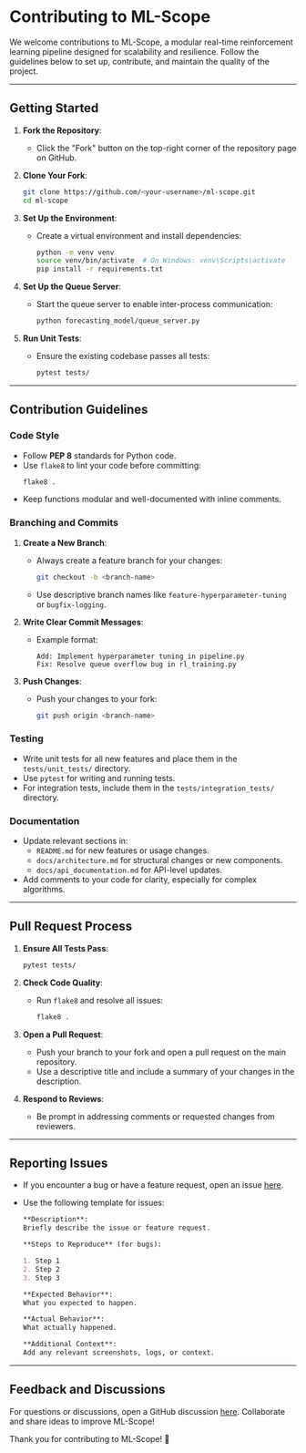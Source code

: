 # Contributing to ML-Scope

We welcome contributions to ML-Scope, a modular real-time reinforcement learning pipeline designed for scalability and resilience. Follow the guidelines below to set up, contribute, and maintain the quality of the project.

---

## Getting Started

1. **Fork the Repository**:

   - Click the "Fork" button on the top-right corner of the repository page on GitHub.

2. **Clone Your Fork**:

   ```bash
   git clone https://github.com/<your-username>/ml-scope.git
   cd ml-scope
   ```

3. **Set Up the Environment**:

   - Create a virtual environment and install dependencies:
     ```bash
     python -m venv venv
     source venv/bin/activate  # On Windows: venv\Scripts\activate
     pip install -r requirements.txt
     ```

4. **Set Up the Queue Server**:

   - Start the queue server to enable inter-process communication:
     ```bash
     python forecasting_model/queue_server.py
     ```

5. **Run Unit Tests**:
   - Ensure the existing codebase passes all tests:
     ```bash
     pytest tests/
     ```

---

## Contribution Guidelines

### Code Style

- Follow **PEP 8** standards for Python code.
- Use `flake8` to lint your code before committing:
  ```bash
  flake8 .
  ```
- Keep functions modular and well-documented with inline comments.

### Branching and Commits

1. **Create a New Branch**:

   - Always create a feature branch for your changes:
     ```bash
     git checkout -b <branch-name>
     ```
   - Use descriptive branch names like `feature-hyperparameter-tuning` or `bugfix-logging`.

2. **Write Clear Commit Messages**:

   - Example format:
     ```
     Add: Implement hyperparameter tuning in pipeline.py
     Fix: Resolve queue overflow bug in rl_training.py
     ```

3. **Push Changes**:
   - Push your changes to your fork:
     ```bash
     git push origin <branch-name>
     ```

### Testing

- Write unit tests for all new features and place them in the `tests/unit_tests/` directory.
- Use `pytest` for writing and running tests.
- For integration tests, include them in the `tests/integration_tests/` directory.

### Documentation

- Update relevant sections in:
  - `README.md` for new features or usage changes.
  - `docs/architecture.md` for structural changes or new components.
  - `docs/api_documentation.md` for API-level updates.
- Add comments to your code for clarity, especially for complex algorithms.

---

## Pull Request Process

1. **Ensure All Tests Pass**:

   ```bash
   pytest tests/
   ```

2. **Check Code Quality**:

   - Run `flake8` and resolve all issues:
     ```bash
     flake8 .
     ```

3. **Open a Pull Request**:

   - Push your branch to your fork and open a pull request on the main repository.
   - Use a descriptive title and include a summary of your changes in the description.

4. **Respond to Reviews**:
   - Be prompt in addressing comments or requested changes from reviewers.

---

## Reporting Issues

- If you encounter a bug or have a feature request, open an issue [here](https://github.com/<repository-owner>/ml-scope/issues).
- Use the following template for issues:

  ```markdown
  **Description**:
  Briefly describe the issue or feature request.

  **Steps to Reproduce** (for bugs):

  1. Step 1
  2. Step 2
  3. Step 3

  **Expected Behavior**:
  What you expected to happen.

  **Actual Behavior**:
  What actually happened.

  **Additional Context**:
  Add any relevant screenshots, logs, or context.
  ```

---

## Feedback and Discussions

For questions or discussions, open a GitHub discussion [here](https://github.com/<repository-owner>/ml-scope/discussions). Collaborate and share ideas to improve ML-Scope!

Thank you for contributing to ML-Scope! 🎉
